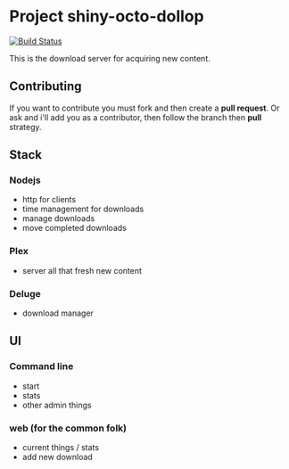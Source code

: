 # Project shiny-octo-dollop
[![Build Status](https://travis-ci.org/kelvinmeyer/shiny-octo-dollop.svg?branch=master)](https://travis-ci.org/kelvinmeyer/shiny-octo-dollop)

This is the download server for acquiring new content.

## Contributing
If you want to contribute you must fork and then create a **pull request**.
Or ask and i'll add you as a contributor, then follow the branch then **pull** strategy.

## Stack
### Nodejs
- http for clients
- time management for downloads
- manage downloads
- move completed downloads

### Plex
- server all that fresh new content

### Deluge
- download manager

## UI
### Command line
- start
- stats
- other admin things

### web (for the common folk)
- current things / stats
- add new download

